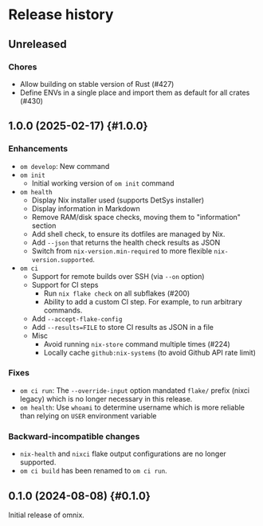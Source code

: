 # Release history

## Unreleased

### Chores

- Allow building on stable version of Rust (#427)
- Define ENVs in a single place and import them as default for all crates (#430)

## 1.0.0 (2025-02-17) {#1.0.0}

### Enhancements

- `om develop`: New command
- `om init`
  - Initial working version of `om init` command
- `om health`
  - Display Nix installer used (supports DetSys installer)
  - Display information in Markdown
  - Remove RAM/disk space checks, moving them to "information" section
  - Add shell check, to ensure its dotfiles are managed by Nix.
  - Add `--json` that returns the health check results as JSON
  - Switch from `nix-version.min-required` to more flexible `nix-version.supported`.
- `om ci`
  - Support for remote builds over SSH (via `--on` option)
  - Support for CI steps
    - Run `nix flake check` on all subflakes (#200)
    - Ability to add a custom CI step. For example, to run arbitrary commands.
  - Add `--accept-flake-config`
  - Add `--results=FILE` to store CI results as JSON in a file
  - Misc
    - Avoid running `nix-store` command multiple times (#224)
    - Locally cache `github:nix-systems` (to avoid Github API rate limit)

### Fixes

- `om ci run`: The `--override-input` option mandated `flake/` prefix (nixci legacy) which is no longer necessary in this release.
- `om health`: Use `whoami` to determine username which is more reliable than relying on `USER` environment variable

### Backward-incompatible changes

- `nix-health` and `nixci` flake output configurations are no longer supported.
- `om ci build` has been renamed to `om ci run`.

## 0.1.0 (2024-08-08) {#0.1.0}

Initial release of omnix.
